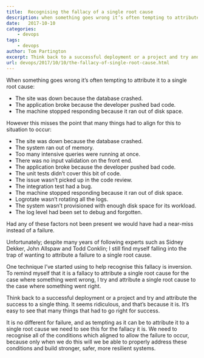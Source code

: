 ```yaml
---
title:  Recognising the fallacy of a single root cause
description: when something goes wrong it’s often tempting to attribute it to a single root cause
date:   2017-10-10
categories:
    - devops
tags:
    - devops
author: Tom Partington
excerpt: Think back to a successful deployment or a project and try and attribute the success to a single thing. It seems ridiculous, and that’s because it is. It’s easy to see that many things that had to go right for success.
url: devops/2017/10/10/the-fallacy-of-single-root-cause.html
---
```

When something goes wrong it’s often tempting to attribute it to a single root cause:  

 - The site was down because the database crashed.
 - The application broke because the developer pushed bad code.
 - The machine stopped responding because it ran out of disk space.

However this misses the point that many things had to align for this to situation to occur:

 - The site was down because the database crashed.
  - The system ran out of memory.
  - Too many intensive queries were running at once.
  - There was no input validation on the front end.
 - The application broke because the developer pushed bad code.
  - The unit tests didn’t cover this bit of code.
  - The issue wasn’t picked up in the code review.
  - The integration test had a bug.
 - The machine stopped responding because it ran out of disk space.
  - Logrotate wasn’t rotating all the logs.
  - The system wasn’t provisioned with enough disk space for its workload.
  - The log level had been set to debug and forgotten.

Had any of these factors not been present we would have had a near-miss instead of a failure.  

Unfortunately; despite many years of following experts such as Sidney Dekker, John Allspaw and Todd Conklin; I still find myself falling into the trap of wanting to attribute a failure to a single root cause.

One technique I’ve started using to help recognise this fallacy is inversion. To remind myself that it is a fallacy to attribute a single root cause for the case where something went wrong, I try and attribute a single root cause to the case where something went right.

Think back to a successful deployment or a project and try and attribute the success to a single thing. It seems ridiculous, and that’s because it is. It’s easy to see that many things that had to go right for success.

It is no different for failure, and as tempting as it can be to attribute it to a single root cause we need to see this for the fallacy it is. We need to recognise all of the conditions which aligned to allow the failure to occur, because only when we do this will we be able to properly address these conditions and build stronger, safer, more resilient systems.

